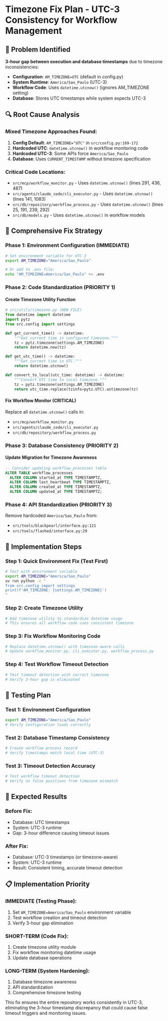 # Timezone Fix Plan - UTC-3 Consistency for Workflow Management

## 🎯 Problem Identified

**3-hour gap between execution and database timestamps** due to timezone inconsistencies:
- **Configuration**: `AM_TIMEZONE=UTC` (default in config.py)
- **System Runtime**: `America/Sao_Paulo` (UTC-3)
- **Workflow Code**: Uses `datetime.utcnow()` (ignores AM_TIMEZONE setting)
- **Database**: Stores UTC timestamps while system expects UTC-3

## 🔍 Root Cause Analysis

### Mixed Timezone Approaches Found:
1. **Config Default**: `AM_TIMEZONE="UTC"` in `src/config.py:169-172`
2. **Hardcoded UTC**: `datetime.utcnow()` in workflow monitoring code
3. **Hardcoded UTC-3**: Some APIs force `America/Sao_Paulo`
4. **Database**: Uses `CURRENT_TIMESTAMP` without timezone specification

### Critical Code Locations:
- `src/mcp/workflow_monitor.py` - Uses `datetime.utcnow()` (lines 291, 436, 487)
- `src/agents/claude_code/cli_executor.py` - Uses `datetime.utcnow()` (lines 141, 1083)  
- `src/db/repository/workflow_process.py` - Uses `datetime.utcnow()` (lines 25, 191, 239, 292)
- `src/db/models.py` - Uses `datetime.utcnow()` in workflow models

## 🔧 Comprehensive Fix Strategy

### Phase 1: Environment Configuration (IMMEDIATE)
```bash
# Set environment variable for UTC-3
export AM_TIMEZONE="America/Sao_Paulo"

# Or add to .env file:
echo "AM_TIMEZONE=America/Sao_Paulo" >> .env
```

### Phase 2: Code Standardization (PRIORITY 1)

#### Create Timezone Utility Function
```python
# src/utils/timezone.py (NEW FILE)
from datetime import datetime
import pytz
from src.config import settings

def get_current_time() -> datetime:
    """Get current time in configured timezone."""
    tz = pytz.timezone(settings.AM_TIMEZONE)
    return datetime.now(tz)

def get_utc_time() -> datetime:
    """Get current time in UTC."""
    return datetime.utcnow()

def convert_to_local(utc_time: datetime) -> datetime:
    """Convert UTC time to local timezone."""
    tz = pytz.timezone(settings.AM_TIMEZONE)
    return utc_time.replace(tzinfo=pytz.UTC).astimezone(tz)
```

#### Fix Workflow Monitor (CRITICAL)
Replace all `datetime.utcnow()` calls in:
- `src/mcp/workflow_monitor.py`
- `src/agents/claude_code/cli_executor.py`
- `src/db/repository/workflow_process.py`

### Phase 3: Database Consistency (PRIORITY 2)

#### Update Migration for Timezone Awareness
```sql
-- Consider updating workflow_processes table
ALTER TABLE workflow_processes 
  ALTER COLUMN started_at TYPE TIMESTAMPTZ,
  ALTER COLUMN last_heartbeat TYPE TIMESTAMPTZ,
  ALTER COLUMN created_at TYPE TIMESTAMPTZ,
  ALTER COLUMN updated_at TYPE TIMESTAMPTZ;
```

### Phase 4: API Standardization (PRIORITY 3)
Remove hardcoded `America/Sao_Paulo` from:
- `src/tools/blackpearl/interface.py:121`
- `src/tools/flashed/interface.py:29`

## 🚀 Implementation Steps

### Step 1: Quick Environment Fix (Test First)
```bash
# Test with environment variable
export AM_TIMEZONE="America/Sao_Paulo"
uv run python -c "
from src.config import settings
print(f'AM_TIMEZONE: {settings.AM_TIMEZONE}')
"
```

### Step 2: Create Timezone Utility
```python
# Add timezone utility to standardize datetime usage
# This ensures all workflow code uses consistent timezone
```

### Step 3: Fix Workflow Monitoring Code
```python
# Replace datetime.utcnow() with timezone-aware calls
# Update workflow_monitor.py, cli_executor.py, workflow_process.py
```

### Step 4: Test Workflow Timeout Detection
```bash
# Test timeout detection with correct timezone
# Verify 3-hour gap is eliminated
```

## 🧪 Testing Plan

### Test 1: Environment Configuration
```bash
export AM_TIMEZONE="America/Sao_Paulo"
# Verify configuration loads correctly
```

### Test 2: Database Timestamp Consistency
```python
# Create workflow process record
# Verify timestamps match local time (UTC-3)
```

### Test 3: Timeout Detection Accuracy
```python
# Test workflow timeout detection
# Verify no false positives from timezone mismatch
```

## 🎯 Expected Results

### Before Fix:
- Database: UTC timestamps
- System: UTC-3 runtime
- Gap: 3-hour difference causing timeout issues

### After Fix:
- Database: UTC-3 timestamps (or timezone-aware)
- System: UTC-3 runtime  
- Result: Consistent timing, accurate timeout detection

## 📋 Implementation Priority

### IMMEDIATE (Testing Phase):
1. Set `AM_TIMEZONE=America/Sao_Paulo` environment variable
2. Test workflow creation and timeout detection
3. Verify 3-hour gap elimination

### SHORT-TERM (Code Fix):
1. Create timezone utility module
2. Fix workflow monitoring datetime usage
3. Update database operations

### LONG-TERM (System Hardening):
1. Database timezone awareness
2. API standardization
3. Comprehensive timezone testing

This fix ensures the entire repository works consistently in UTC-3, eliminating the 3-hour timestamp discrepancy that could cause false timeout triggers and monitoring issues.